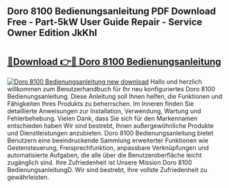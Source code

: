 ## Doro 8100 Bedienungsanleitung PDF Download Free - Part-5kW User Guide Repair - Service Owner Edition JkKhI

# <h2><a href="http://df1rkgr.blite.top/?on=Doro+8100+Bedienungsanleitung">🔗Download 👉🔴 Doro 8100 Bedienungsanleitung</a></h2>

[![Doro 8100 Bedienungsanleitung new download](https://i.imgur.com/lujVjoI.png)](http://df1rkgr.blite.top/?on=Doro+8100+Bedienungsanleitung)
Hallo und herzlich willkommen zum Benutzerhandbuch für Ihr neu konfiguriertes Doro 8100 Bedienungsanleitung. Diese Anleitung soll Ihnen helfen, die Funktionen und Fähigkeiten Ihres Produkts zu beherrschen. Im Inneren finden Sie detaillierte Anweisungen zur Installation, Verwendung, Wartung und Fehlerbehebung. Vielen Dank, dass Sie sich für den Markennamen entschieden haben Wir sind bestrebt, Ihnen außergewöhnliche Produkte und Dienstleistungen anzubieten. Doro 8100 Bedienungsanleitung bietet Benutzern eine beeindruckende Sammlung erweiterter Funktionen wie Gestensteuerung, Freisprechfunktion, anpassbare Verknüpfungen und automatisierte Aufgaben, die alle über die Benutzeroberfläche leicht zugänglich sind. Ihre Zufriedenheit ist Unsere Mission Doro 8100 BedienungsanleitungD. Wir sind bestrebt, Ihre vollste Zufriedenheit zu gewährleisten.
